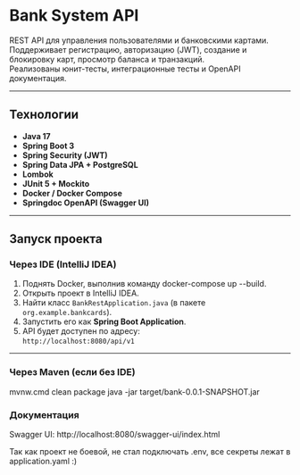 # Bank System API

REST API для управления пользователями и банковскими картами.  
Поддерживает регистрацию, авторизацию (JWT), создание и блокировку карт, просмотр баланса и транзакций.  
Реализованы юнит-тесты, интеграционные тесты и OpenAPI документация.

---

## Технологии

- **Java 17**
- **Spring Boot 3**
- **Spring Security (JWT)**
- **Spring Data JPA + PostgreSQL**
- **Lombok**
- **JUnit 5 + Mockito**
- **Docker / Docker Compose**
- **Springdoc OpenAPI (Swagger UI)**

---

## Запуск проекта

### Через IDE (IntelliJ IDEA)

1. Поднять Docker, выполнив команду docker-compose up --build.
2. Открыть проект в IntelliJ IDEA.
3. Найти класс `BankRestApplication.java` (в пакете `org.example.bankcards`).
4. Запустить его как **Spring Boot Application**.
5. API будет доступен по адресу:  
    `http://localhost:8080/api/v1`

---

###  Через Maven (если без IDE)

mvnw.cmd clean package
java -jar target/bank-0.0.1-SNAPSHOT.jar

###  Документация
Swagger UI:
http://localhost:8080/swagger-ui/index.html


Так как проект не боевой, не стал подключать .env, все секреты лежат в application.yaml :)
